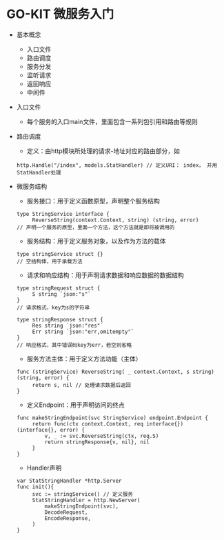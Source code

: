 # GO-KIT 微服务入门

- 基本概念
    - 入口文件
    - 路由调度
    - 服务分发
    - 监听请求
    - 返回响应
    - 中间件

- 入口文件
    - 每个服务的入口main文件，里面包含一系列包引用和路由等规则
    
- 路由调度
    - 定义：由http模块所处理的请求-地址对应的路由部分，如
    ```
    http.Handle("/index", models.StatHandler) // 定义URI： index， 并用StatHandler处理
    ```
    
- 微服务结构
    - 服务接口：用于定义函数原型，声明整个服务结构
   ```
   type StringService interface {
        ReverseString(context.Context, string) (string, error)
   // 声明一个服务的原型，里面一个方法，这个方法就是即将被调用的
   ```
   - 服务结构：用于定义服务对象，以及作为方法的载体
   ```
   type stringService struct {}
   // 空结构体，用于承载方法
   ```
   - 请求和响应结构：用于声明请求数据和响应数据的数据结构
   ```
   type stringRequest struct {
        S string `json:"s"`
   }
   // 请求格式，key为s的字符串
   
   type stringResponse struct {
        Res string `json:"res"`
        Err string `json:"err,omitempty"`
   }
   // 响应格式，其中错误码key为err，若空则省略
   ```
   - 服务方法主体：用于定义方法功能（主体）
   ```
   func (stringService) ReverseString( _ context.Context, s string) (string, error) {
        return s, nil // 处理请求数据后返回
   }
   ```
   - 定义Endpoint：用于声明访问的终点
   ```
   func makeStringEndpoint(svc StringService) endpoint.Endpoint {
        return func(ctx context.Context, req interface{}) (interface{}, error) {
            v, _ := svc.ReverseString(ctx, req.S)
            return stringResponse{v, nil}, nil
        }
   }
   ```
   - Handler声明
   ```
   var StatStringHandler *http.Server
   func init(){ 
        svc := stringService() // 定义服务
        StatStringHandler = http.NewServer(
            makeStringEndpoint(svc),
            DecodeRequest,
            EncodeResponse,
        )
   }
   ```
   
   